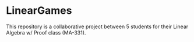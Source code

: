 # LinearGames
This repository is a collaborative project between 5 students for their Linear Algebra w/ Proof class (MA-331).
